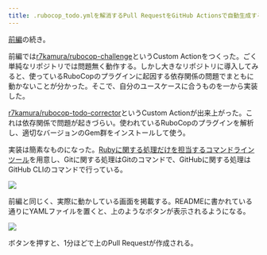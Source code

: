 ```yaml
---
title: .rubocop_todo.ymlを解消するPull RequestをGitHub Actionsで自動生成する (後編)
---
```

[前編](https://r7kamura.com/articles/2022-05-13-rubocop-challenge)の続き。

前編では[r7kamura/rubocop-challenge](https://github.com/r7kamura/rubocop-challenge)というCustom Actionをつくった。ごく単純なリポジトリでは問題無く動作する。しかし大きなリポジトリに導入してみると、使っているRuboCopのプラグインに起因する依存関係の問題でまともに動かないことが分かった。そこで、自分のユースケースに合うものを一から実装した。

[r7kamura/rubocop-todo-corrector](https://github.com/r7kamura/rubocop-todo-corrector)というCustom Actionが出来上がった。これは依存関係で問題が起きづらい。使われているRuboCopのプラグインを解析し、適切なバージョンのGem群をインストールして使う。

実装は簡素なものになった。[Rubyに関する処理だけを担当するコマンドラインツール](https://github.com/r7kamura/rubocop_todo_corrector)を用意し、Gitに関する処理はGitのコマンドで、GitHubに関する処理はGitHub CLIのコマンドで行っている。

![](https://lh3.googleusercontent.com/docs/ADP-6oEAAEycSxI1LYvMrbYTw-YIwpu-SN5JXzmbj-Q0UgSdtMMbuU8m3rLfdUQinpWC7s25E5KmHFXtFRg0ojkdbMlfwGPjv6ohpDa4PeyJzKmDeg6u3PwB1pZATGvIg1JCUYJixSRJXK5sCxZGxVeoMibDP3U2yLSDUBg-77fbQm8b4Z15CN0nT9lt9W9v1rnU6E7syB63NmTTHFvh5Bm8OZKH-hZJ04WPQuq2x5gGYkNR1GOFtXDDhOqKyYIhNS5-w74MpBh5pqxomE_qu-fl7oJF3c52U8Cfmi8is1G5fQDE77itVJ0Mz9vSHQvfGGSLwupDC4qLgqyicYlj0lwMN-RC-RYBmDISZCdHt9kTq25Z2aEDlWCb-48o6EgJ_gbhTMUV5pigScuXYWeCLHLw_wGLSgTH8407RI3Oy1Qqaom5Teie7zWO3u0HA7VCvN8_EPPleC3KFVmsrvkQKqPIG16v19MPnKHTjqYCjIPlEf03vqYY1G9a_bk61YUD3MUnoSft-0T9Vk3W1BpX82aG60pYDJuincViVCbfRhISf47ezIOUxtPPHNgyefpssVjDndq1YYQdJkdZEvarYj0W5IIQ9vea0xwZvTdDNEirqdNqpYdTNzRYj_gS-vPqfvUpNwgGqoamO6yJ6IQIaYjA_sR8BHJhWmTX_CY9K8011BDM1kET3hQhGnq0lw7g2zuZykt5mo6SqjdTEf3-aT96-mm-p6rD87jZdmY9R945bem-vYHAsbcfQt2yDoAcekksrpaJhCy7TNM1Obs3uFsft_Kw8z9sgaJEGPo4ztcc4308XlIHzkVm0tFM6q_ywVKeMBD7n3GH2en3Xm7ucoVQft0-eq1_x9xhJ-Oum4tzB61MtYEkdykpvyaYVjVEx3YE9eVuXPCsGaKZoCu4QJ9fnfYUHNxRUJGeaO-CwG297FhSgR-tGWCJz_bSVjQuY6-tjuusKczraSdb9KT5Lcyet6-lSrzu9gErBvLvOnoKYBBmWFmZTZHdKFj-PJ47XTfxTUrguy_kaozuBfHqiZ43ZTwyFxZL2oZMk79sQAAV44B6ZG2xXmxmmTnHMR95Bj2IagjSFpYuWB-rWrn1YewkOvqMLMsvFFrsuqdBw7Z1hwICku8BV1-Po0_WZZdlGQD9mHghpCSXYPdmW9cPR8pwTcAmeXedKQFVMKXFaPmCoUowsxb099cOgTEUeSoWmsTvmvWukIMY5nnFEhd8WqWAvr4RrZTWafTTAgas7O8Y_xr3Va04)

前編と同じく、実際に動かしている画面を掲載する。READMEに書かれている通りにYAMLファイルを置くと、上のようなボタンが表示されるようになる。

![](https://lh3.googleusercontent.com/docs/ADP-6oGwsAkWuWNiX7qA8ycpiXB9oYgYJMhZLWanLUcOfJdzqc1OG4R30Y0HhMqOadpZOBGMQZo_4hQ1GmNaKzUuUL54T5xdYTJWJCxCe2t3Ut-ZIszUO0QzfhWYbnD5ty6gj_kC1qydlt9PJnd_6xnPA8X5KhBVtMr3h5FOEs-WrPfz5OM5225ERuTBAxfEyW2XIQUXCVUC3dbcqSyHGQdFX8y5saFOQKSWFrLhcNIqCtxS-r2JUbMdwgN1k-vZc0qanhNk7pn85r7Gm-s4D52yNTamGu8VGb7UYBhIeIl5H-gNuBlvvi8Ngff-W7DD3Eh6BnZmYhyFp_Vr1WUKfRATtRux2ZZMBTM3TEJTOGfUj1O9aHEKk43CMSqzurdmqUwtY0Qhyzu9VlDhMLrobH2-htlFalUTwahyN11XRWLbqOFJVI8ST2h7NaELzG5-7P21bAq2GUMhzZ53kdo7J1dLhGpMQV-PDmiD28TyoXqV3kxGhtDlP9oy4_UEH9jy_cklUFSiiPpGp9veJODnK7ahuiYnXCbL8j0_g8g9420NamTtxwWiH-j0HO5DX3wdHewpd3MdBm80qu7j6q0mmANf09pcVU-yT4wq2Rt9wdzzkdFRW-KpNHjXl9WHVJRf5jhqBo_f41Ni2mDVlPq9Kv3r56nQ48s5J2okQkXwe2AXUC-0wXMdTF9cz-ONilyGmS_DhHRcY0bmLzdHWOOUg9aB18SopC6bdi_VOb3usEAHB4D4G8bV7fAWjj7Fewc1aKKUhtjrHokJuYOc2PvTr5mT2hh6rCAekLXQnODIUVG3RQHg4a5x6vZSpVSKGsL8UMd3WVtRfoh9lGA1h09tYAu9A6UdnJmxMUjvC2IjZ_VW2OTK-SGUGHqz0M2b_PnvLBTHSH3ixdSeQg6-lfBTm_tErktxJkrEKE4RwM2HO6YkhQAS4k7b76Pg-A8lw-56xtjIWnVUa-TiBpk1g5BPcGfeW9EcBlnuqNCCEwPEYy5sPRDsSS8jZSrzlsfpoGGBraYlgric8MdKLQ8q84DAQzhrRGNvIacc2gPy6-y-1iv9d7v3_R1jLePdpzd4w65BYLYKRz9pf6NsK4Cp_pQzRiOOluZZTqkTYyWkWsIySMzciIUbnb81TnwVhC_W871-bUagu2cTT6oEDbkgiHCq_GSRD1Ocsx6i9ByOI0J3AVfr7ZO3j9RlOF2N65GUayJDIO5RQ86Wo2CUqgjHqtvPbVHde6ZK61lcELdR2Y2Jnq1htoO6GxRj)

ボタンを押すと、1分ほどで上のPull Requestが作成される。
